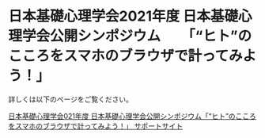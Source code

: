 # 日本基礎心理学会2021年度 日本基礎心理学会公開シンポジウム　　「“ヒト”のこころをスマホのブラウザで計ってみよう！」 
詳しくは以下のページをご覧ください。

[日本基礎心理学会021年度 日本基礎心理学会公開シンポジウム「“ヒト”のこころをスマホのブラウザで計ってみよう！」 サポートサイト](https://Takayuki-Osugi.github.io/jps2021kokoro/)
